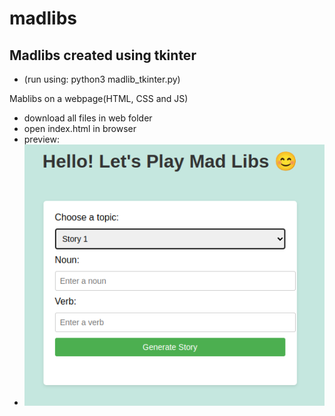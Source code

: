 # madlibs
## Madlibs created using tkinter 
- (run using:  python3 madlib_tkinter.py)

Mablibs on a webpage(HTML, CSS and JS)
- download all files in web folder
- open index.html in browser
- preview:
- 
  ![screenshot](Screenshot%20from%202023-06-24%2017-53-37.png)

  
